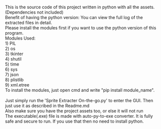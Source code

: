This is the source code of this project written in python with all the assets.(Dependencies not included)
<br>Benefit of having the python version: You can view the full log of the extracted files in detail.
<br>Please install the modules first if you want to use the python version of this program.
<br>Modules Used:
<br>1) PIL
<br>2) os
<br>3) tkinter
<br>4) shutil
<br>5) time
<br>6) sys
<br>7) json
<br>8) plistlib
<br>9) xml.etree
<br>To install the modules, just open cmd and write "pip install module_name".
<br>
<br>Just simply run the 'Sprite Extracter On-the-go.py' to enter the GUI. Then just use it as described in the Readme.md
<br>Also make sure you have the project assets too, or else it will not run
<br>The executable(.exe) file is made with auto-py-to-exe converter. It is fully safe and secure to run. If you use that then no need to install python.
